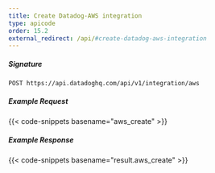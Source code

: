 ```yaml
---
title: Create Datadog-AWS integration
type: apicode
order: 15.2
external_redirect: /api/#create-datadog-aws-integration
---
```


##### Signature
`POST https://api.datadoghq.com/api/v1/integration/aws`

##### Example Request
{{< code-snippets basename="aws_create" >}}

##### Example Response
{{< code-snippets basename="result.aws_create" >}}
